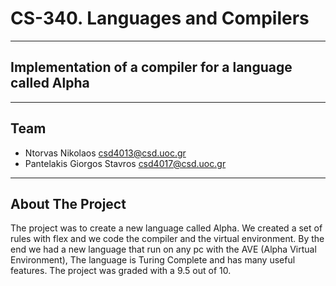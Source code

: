 # CS-340. Languages and Compilers

---

## Implementation of a compiler for a language called Alpha

---

## Team
- Ntorvas Nikolaos csd4013@csd.uoc.gr
- Pantelakis Giorgos Stavros csd4017@csd.uoc.gr

---

## About The Project
The project was to create a new language called Alpha. We created a set of rules with flex and we code the compiler and the virtual environment. By the end we had a new language that run on any pc with the AVE (Alpha Virtual Environment), The language is Turing Complete and has many useful features. The project was graded with a 9.5 out of 10.
